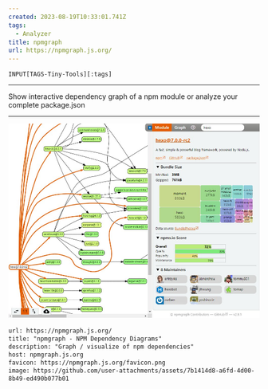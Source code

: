 ```yaml
---
created: 2023-08-19T10:33:01.741Z
tags: 
  - Analyzer
title: npmgraph
url: https://npmgraph.js.org/
---
```

```meta-bind
INPUT[TAGS-Tiny-Tools][:tags]
```

___
Show interactive dependency graph of a npm module or analyze your complete package.json
___

![](_attachments/npmgraph.jpg)

```cardlink
url: https://npmgraph.js.org/
title: "npmgraph - NPM Dependency Diagrams"
description: "Graph / visualize of npm dependencies"
host: npmgraph.js.org
favicon: https://npmgraph.js.org/favicon.png
image: https://github.com/user-attachments/assets/7b1414d8-a6fd-4d00-8b49-ed490b077b01
```
